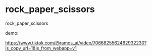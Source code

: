 # rock_paper_scissors
rock_paper_scissors

demo:

https://www.tiktok.com/@ramos_ai/video/7066825562462932230?is_copy_url=1&is_from_webapp=v1
